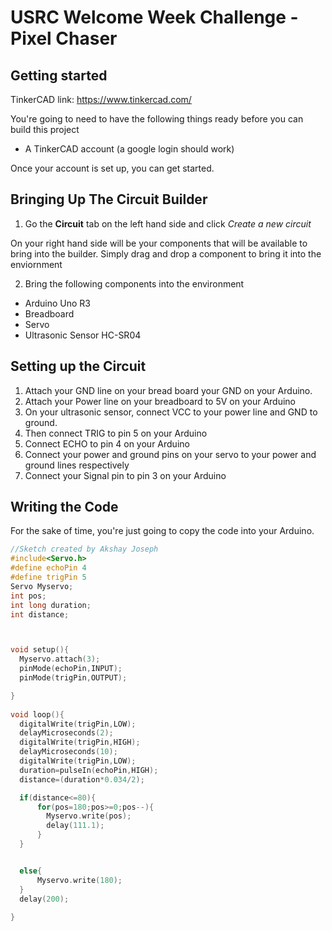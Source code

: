 # USRC Welcome Week Challenge - Pixel Chaser

## Getting started

TinkerCAD link: https://www.tinkercad.com/

You're going to need to have the following things ready before you can build this project

- A TinkerCAD account (a google login should work)

Once your account is set up, you can get started.

## Bringing Up The Circuit Builder

1. Go the **Circuit** tab on the left hand side and click *Create a new circuit*

On your right hand side will be your components that will be available to bring into the builder. Simply drag and drop a component to bring it into the enviornment

2. Bring the following components into the environment

- Arduino Uno R3
- Breadboard
- Servo
- Ultrasonic Sensor HC-SR04

## Setting up the Circuit

1. Attach your GND line on your bread board your GND on your Arduino. 
2. Attach your Power line on your breadboard to 5V on your Arduino
3. On your ultrasonic sensor, connect VCC to your power line and GND to ground.
4. Then connect TRIG to pin 5 on your Arduino
5. Connect ECHO to pin 4 on your Arduino
6. Connect your power and ground pins on your servo to your power and ground lines respectively
7. Connect your Signal pin to pin 3 on your Arduino

## Writing the Code
For the sake of time, you're just going to copy the code into your Arduino.

```c++
//Sketch created by Akshay Joseph
#include<Servo.h>
#define echoPin 4
#define trigPin 5
Servo Myservo;
int pos;
int long duration;
int distance;



void setup(){ 
  Myservo.attach(3);
  pinMode(echoPin,INPUT);
  pinMode(trigPin,OUTPUT);

}
  
void loop(){
  digitalWrite(trigPin,LOW);
  delayMicroseconds(2); 
  digitalWrite(trigPin,HIGH);
  delayMicroseconds(10); 
  digitalWrite(trigPin,LOW);
  duration=pulseIn(echoPin,HIGH);
  distance=(duration*0.034/2);

  if(distance<=80){
      for(pos=180;pos>=0;pos--){
        Myservo.write(pos);
        delay(111.1);
      }
  }


  else{
      Myservo.write(180);
  }
  delay(200);
  
}
```



